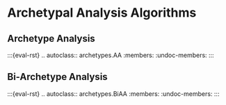 # Archetypal Analysis Algorithms


## Archetype Analysis
:::{eval-rst}
.. autoclass:: archetypes.AA
   :members:
   :undoc-members:
:::


## Bi-Archetype Analysis
:::{eval-rst}
.. autoclass:: archetypes.BiAA
   :members:
   :undoc-members:
:::
